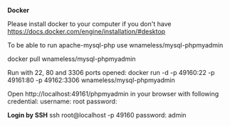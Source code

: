 **Docker**

Please install docker to your computer if you don't have
https://docs.docker.com/engine/installation/#desktop

To be able to run apache-mysql-php use wnameless/mysql-phpmyadmin 

docker pull wnameless/mysql-phpmyadmin

Run with 22, 80 and 3306 ports opened:
docker run -d -p 49160:22 -p 49161:80 -p 49162:3306 wnameless/mysql-phpmyadmin

Open http://localhost:49161/phpmyadmin in your browser with following credential:
username: root
password:

**Login by SSH**
ssh root@localhost -p 49160
password: admin



